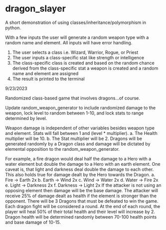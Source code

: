 # dragon_slayer
A short demonstration of using classes/inheritance/polymorphism in python.

With a few inputs the user will generate a random weapon type with a random name and element. All inputs will have error handling.

1) The user selects a class i.e. Wizard, Warrior, Rogue, or Priest
2) The user inputs a class-specific stat like strength or intelligence
3) The class-specific class is created and based on the random chance derived from the class-specific stat a weapon is created and a random name and element are assigned
4) The result is printed to the terminal

9/23/2023

Randomized class-based game that involves dragons...of course.

Update random_weapon_generator to include randomized damage to the weapon, lock level to random between 1-10, and lock stats to range determined by level.

Weapon damage is independent of other variables besides weapon type and element.
Stats will fall between 1 and (level * multiplier). a. The Health multiplier will be 10. b. The Stat multiplier will be 2.
Dragons will be generated randomly by a Dragon class and damage will be dictated by elemental opposition to the random_weapon_generator.

For example, a fire dragon would deal half the damage to a Hero with a water element but double the damage to a Hero with an earth element. One caveat is, that light and darkness deal double the damage to each other. This also holds true for damage dealt by the Hero towards the Dragon. a. Fire -> Earth 2x b. Earth -> Wind 2x c. Wind -> Water 2x d. Water -> Fire 2x e. Light -> Darkness 2x f. Darkness -> Light 2x
If the attacker is not using an opposing element then damage will be the base damage.
The attacker will receive 25% of damage dealt as health if the element is stronger than the opponent.
There will be 3 Dragons that must be defeated to win the game. Each dragon fight will be considered a round. At the end of each round, the player will heal 50% of their total health and their level will increase by 2. Dragon health will be determined randomly between 70-100 health points and base damage of 10-15.
